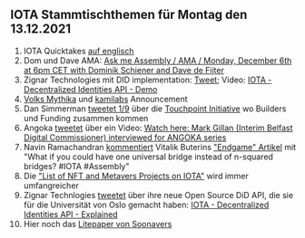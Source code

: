 ## IOTA Stammtischthemen für Montag den 13.12.2021

1. IOTA Quicktakes [auf englisch](https://www.youtube.com/watch?v=4P8OOno4D08)
2. Dom und Dave AMA: [Ask me Assembly / AMA / Monday, December 6th at 6pm CET with Dominik Schiener and Dave de Fijter](https://www.youtube.com/watch?v=wbzOg-gNC9A)
3. Zignar Technologies mit DID implementation: [Tweet](https://twitter.com/zignartech/status/1467878141875998724?s=20); Video: [IOTA - Decentralized Identities API - Demo](https://www.youtube.com/watch?v=mgp2IvxwqtA)
4. [Volks Mythika](https://twitter.com/volksmythica) und [kamilabs](https://twitter.com/kamilabsstudio) Announcement
5. Dan Simmerman [tweetet 1/9](https://twitter.com/DanSimerman/status/1467890201657856003?s=20) über die [Touchpoint Initiative](https://assemblytouchpoint.notion.site/assemblytouchpoint/Welcome-to-Touchpoint-3551f63c45cf492bb1b0bd6b1161b921) wo Builders und Funding zusammen kommen
6. Angoka [tweetet](https://twitter.com/AngokaCyber/status/1467788450686451712?s=20) über ein Video: [Watch here: Mark Gillan (Interim Belfast Digital Commissioner) interviewed for ANGOKA series](https://angoka.io/watch-here-mark-gillan-interim-belfast-digital-commissioner-interviewed-for-angoka-series/)
7. Navin Ramachandran [kommentiert](https://twitter.com/navinram999/status/1467867412791971843?s=20) Vitalik Buterins ["Endgame" Artikel](https://cloudflare-ipfs.com/ipfs/QmZf7E1McjSFdgamgJf9UxnRwubsFpTWf7tdTTNThBGfa6/general/2021/12/06/endgame.html) mit "What if you could have one universal bridge instead of n-squared bridges? #IOTA #Assembly"
8. Die ["List of NFT and Metavers Projects on IOTA"](https://iotaguide.notion.site/List-of-NFT-and-Metaverse-Projects-on-IOTA-4678428b23ce436289cce45a724f80c0) wird immer umfangreicher
9. Zignar Technlogies [tweetet](https://twitter.com/zignartech/status/1468098660034494465?s=20) über ihre neue Open Source DiD API, die sie für die Universität von Oslo gemacht haben: [IOTA - Decentralized Identities API - Explained](https://www.youtube.com/watch?v=mY0If3JZmhc)
10. Hier noch das [Litepaper von Soonavers](https://docs.google.com/document/d/107AWznbIIz1CwsqRO2Jwj5vmqVdj_2g-eavnmCeTvd8/mobilebasic)
